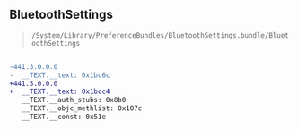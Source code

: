 ## BluetoothSettings

> `/System/Library/PreferenceBundles/BluetoothSettings.bundle/BluetoothSettings`

```diff

-441.3.0.0.0
-  __TEXT.__text: 0x1bc6c
+441.5.0.0.0
+  __TEXT.__text: 0x1bcc4
   __TEXT.__auth_stubs: 0x8b0
   __TEXT.__objc_methlist: 0x107c
   __TEXT.__const: 0x51e

```
